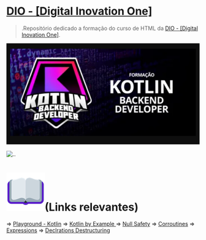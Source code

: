 # <a href="https://web.dio.me/">DIO - [Digital Inovation One]</a>
> .Repositório dedicado a formação do curso de HTML da <a href="https://web.dio.me/">DIO - [Digital Inovation One]</a>.

![..](https://github.com/MarciaMoreno/Kotlin-DIO/blob/main/Captura%20de%20tela%202025-01-12%20081356.png?raw=true)

![..](https://github.com/MarciaMoreno/CSS_DIO/blob/main/Captura%20de%20tela%202025-01-12%20081955.png?raw=true)

# ![..](https://github.com/MarciaMoreno/MarciaMoreno/raw/main/Imagens/emoji-livro-aberto.png)(Links relevantes)

=> [Playground - Kotlin](https://play.kotlinlang.org/) 
=> [Kotlin by Example ](https://play.kotlinlang.org/byExample/overview?_gl=1*ppi3v*_ga*MTY1Mjg1MTEwMi4xNzM0MDk0OTg1*_ga_9J976DJZ68*MTczNDUzNTA4NS42My4xLjE3MzQ1MzYyMzEuMC4wLjA.)
=> [Null Safety](https://kotlinlang.org/docs/null-safety.html)
=> [Corroutines](https://kotlinlang.org/docs/coroutines-overview.html)
=> [Expressions](https://kotlinlang.org/docs/this-expressions.html)
=> [Declrations Destructuring](https://kotlinlang.org/docs/destructuring-declarations.html)


